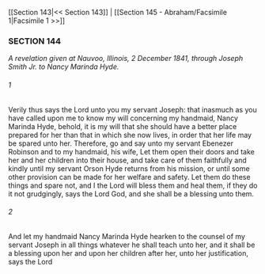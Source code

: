 [[Section 143|<< Section 143]]  |  [[Section 145 - Abraham/Facsimile 1|Facsimile 1 >>]]

### SECTION 144

*A revelation given at Nauvoo, Illinois, 2 December 1841, through Joseph Smith Jr. to Nancy Marinda Hyde.*

###### 1
Verily thus says the Lord unto you my servant Joseph: that inasmuch as you have called upon me to know my will concerning my handmaid, Nancy Marinda Hyde, behold, it is my will that she should have a better place prepared for her than that in which she now lives, in order that her life may be spared unto her. Therefore, go and say unto my servant Ebenezer Robinson and to my handmaid, his wife, Let them open their doors and take her and her children into their house, and take care of them faithfully and kindly until my servant Orson Hyde returns from his mission, or until some other provision can be made for her welfare and safety. Let them do these things and spare not, and I the Lord will bless them and heal them, if they do it not grudgingly, says the Lord God, and she shall be a blessing unto them.

###### 2
And let my handmaid Nancy Marinda Hyde hearken to the counsel of my servant Joseph in all things whatever he shall teach unto her, and it shall be a blessing upon her and upon her children after her, unto her justification, says the Lord